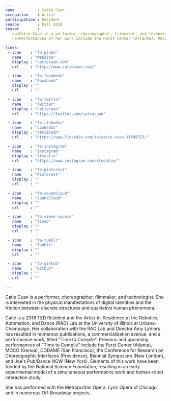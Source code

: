 ```yaml
---
name          : Catie Cuan
occupation    : Artist
participation : Resident
season        : Fall 2018
teaser        :
   <p>Catie Cuan is a performer, choreographer, filmmaker, and technologist. She is interested in the physical manifestations of digital identities and the friction between discrete structures and qualitative human phenomena.</p>
   <p>Performances of her work include the Ferst Center (Atlanta), MOCO (Genoa), CODAME (San Francisco), and Joe's Pub/Dance NOW (New York). Catie is a 2018 TED Resident and the Artist-in-Residence at the Robotics, Automation, and Dance (RAD) Lab at the University of Illinois.</p>

links:
 - icon    : "fa-globe"
   name    : "Website"
   display : "catiecuan.com"
   url     : "http://www.catiecuan.com/"

 - icon    : "fa-facebook"
   name    : "Facebook"
   display : ""
   url     : ""

 - icon    : "fa-twitter"
   name    : "Twitter"
   display : "catiecuan"
   url     : "https://twitter.com/catiecuan"

 - icon    : "fa-linkedin"
   name    : "LinkedIn"
   display : "catiecuan"
   url     : "https://www.linkedin.com/in/catie-cuan-11605513/"

 - icon    : "fa-instagram"
   name    : "Instagram"
   display : "itscatie"
   url     : "https://www.instagram.com/itscatie/"

 - icon    : "fa-pinterest"
   name    : "Pinterest"
   display : ""
   url     : ""

 - icon    : "fa-soundcloud"
   name    : "SoundCloud"
   display : ""
   url     : ""

 - icon    : "fa-vimeo-square"
   name    : "Vimeo"
   display : ""
   url     : ""

 - icon    : "fa-tumblr"
   name    : "Tumblr"
   display : ""
   url     : ""

 - icon    : "fa-github"
   name    : "Github"
   display : ""
   url     : ""

---
```

Catie Cuan is a performer, choreographer, filmmaker, and technologist. She is interested in the physical manifestations of digital identities and the friction between discrete structures and qualitative human phenomena.

Catie is a 2018 TED Resident and the Artist-in-Residence at the Robotics, Automation, and Dance (RAD) Lab at the University of Illinois at Urbana-Champaign. Her collaboration with the RAD Lab and Director Amy LaViers has resulted in numerous publications, a commercialization avenue, and a performance work, titled "Time to Compile". Previous and upcoming performances of "Time to Compile" include the Ferst Center (Atlanta), MOCO (Genoa), CODAME (San Francisco), the Conference for Research on Choreographic Interfaces (Providence), Biennial Symposium (New London), and Joe's Pub/Dance NOW (New York). Elements of this work have been funded by the National Science Foundation, resulting in an early experimental model of a simultaneous performance work and human-robot interaction study.

She has performed with the Metropolitan Opera, Lyric Opera of Chicago, and in numerous Off-Broadway projects.